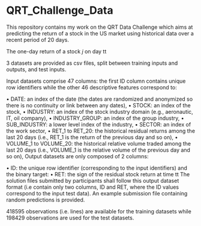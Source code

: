 # QRT_Challenge_Data
This repository contains my work on the QRT Data Challenge which aims at predicting the return of a stock in the US market using historical data over a recent period of 20 days. 

The one-day return of a stock $j$ on day tt

3 datasets are provided as csv files, split between training inputs and outputs, and test inputs.

Input datasets comprise 47 columns: the first ID column contains unique row identifiers while the other 46 descriptive features correspond to:

• DATE: an index of the date (the dates are randomized and anonymized so there is no continuity or link between any dates),
• STOCK: an index of the stock,
• INDUSTRY: an index of the stock industry domain (e.g., aeronautic, IT, oil company),
• INDUSTRY_GROUP: an index of the group industry,
• SUB_INDUSTRY: a lower level index of the industry,
• SECTOR: an index of the work sector,
• RET_1 to RET_20: the historical residual returns among the last 20 days (i.e., RET_1 is the return of the previous day and so on),
• VOLUME_1 to VOLUME_20: the historical relative volume traded among the last 20 days (i.e., VOLUME_1 is the relative volume of the previous day and so on),
Output datasets are only composed of 2 columns:

• ID: the unique row identifier (corresponding to the input identifiers)
and the binary target:
• RET: the sign of the residual stock return at time tt
The solution files submitted by participants shall follow this output dataset format (i.e contain only two columns, ID and RET, where the ID values correspond to the input test data). An example submission file containing random predictions is provided.

418595 observations (i.e. lines) are available for the training datasets while 198429 observations are used for the test datasets.

